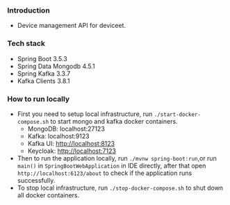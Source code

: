 ### Introduction

- Device management API for deviceet.

### Tech stack

- Spring Boot 3.5.3
- Spring Data Mongodb 4.5.1
- Spring Kafka 3.3.7
- Kafka Clients 3.8.1

### How to run locally

- First you need to setup local infrastructure, run `./start-docker-compose.sh` to start mongo and kafka docker
  containers.
    - MongoDB: localhost:27123
    - Kafka: localhost:9123
    - Kafka UI: [http://localhost:8123](http://localhost:8123)
    - Keycloak: [http://localhost:7123](http://localhost:7123)
- Then to run the application locally, run `./mvnw spring-boot:run`,or run `main()` in `SpringBootWebApplication` in IDE
  directly, after that open
  `http://localhost:6123/about` to check if the application runs successfully.
- To stop local infrastructure, run `./stop-docker-compose.sh` to shut down all docker containers.
